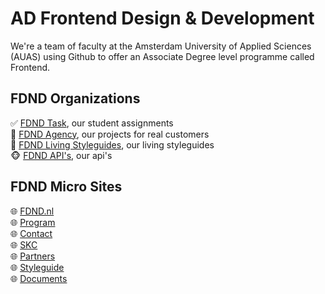 # AD Frontend Design & Development

We're a team of faculty at the Amsterdam University of Applied Sciences (AUAS) using Github to offer an Associate Degree level programme called Frontend.

## FDND Organizations

✅ [FDND Task](https://github.com/fdnd-task), our student assignments  
🚧 [FDND Agency](https://github.com/fdnd-agency), our projects for real customers   
🎨 [FDND Living Styleguides](https://github.com/fdnd-styleguides), our living styleguides    
🐵 [FDND API's](https://github.com/fdnd-apis), our api's  

## FDND Micro Sites
🌐 [FDND.nl](https://fdnd.nl/)   
🌐 [Program](https://programma.fdnd.nl/)  
🌐 [Contact](https://contact.fdnd.nl/)  
🌐 [SKC](https://skc.fdnd.nl/)  
🌐 [Partners](https://partners.fdnd.nl/)  
🌐 [Styleguide](https://styleguide.fdnd.nl/)  
🌐 [Documents](https://docs.fdnd.nl/)

